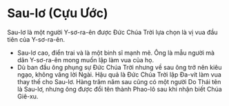 # Sau-lơ (Cựu Ước)

Sau-lơ là một người Y-sơ-ra-ên được Đức Chúa Trời lựa chọn là vị vua đầu tiên của Y-sơ-ra-ên.
- Sau-lơ cao, điển trai và là một binh sĩ mạnh mẽ. Ông là mẫu người mà dân Y-sơ-ra-ên mong muốn lập làm vua của họ. 
- Dù ban đầu ông phụng sự Đức Chúa Trời nhưng về sau ông trở nên kiêu ngạo, không vâng lời Ngài. Hậu quả là Đức Chúa Trời lập Đa-vít làm vua thay thế cho Sau-lơ. Hàng trăm năm sau cũng có một người Do Thái tên là Sau-lơ, nhưng ông được đổi tên thành Phao-lô sau khi nhận biết Chúa Giê-xu.

